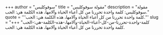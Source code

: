 +++
author = "سوفوكليس"
title = "مقولة سوفوكليس"
description = "مقولة سوفوكليس: كلمة واحدة تحررنا من كل أعباء الحياة وآلامها، هذه الكلمة هي: الحب."
quote = '''كلمة واحدة تحررنا من كل أعباء الحياة وآلامها، هذه الكلمة هي: الحب.'''
slug = "كلمة-واحدة-تحررنا-من-كل-أعباء-الحياة-وآلامها،-هذه-الكلمة-هي:-الحب"
+++
كلمة واحدة تحررنا من كل أعباء الحياة وآلامها، هذه الكلمة هي: الحب.
